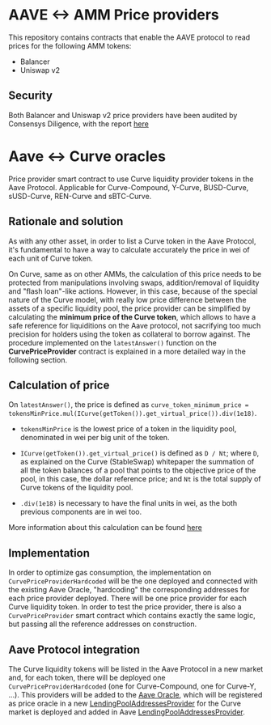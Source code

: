 # AAVE <-> AMM Price providers

This repository contains contracts that enable the AAVE protocol to read prices for the following AMM tokens:

- Balancer
- Uniswap v2

## Security

Both Balancer and Uniswap v2 price providers have been audited by Consensys Diligence, with the report [here](https://consensys.net/diligence/audits/2020/08/aave-balancer-and-uniswap-v2-price-providers/)

# Aave <-> Curve oracles

Price provider smart contract to use Curve liquidity provider tokens in the Aave Protocol. Applicable for Curve-Compound, Y-Curve, BUSD-Curve, sUSD-Curve, REN-Curve and sBTC-Curve.

## Rationale and solution

As with any other asset, in order to list a Curve token in the Aave Protocol, it's fundamental to have a way to calculate accurately the price in wei of each unit of Curve token.

On Curve, same as on other AMMs, the calculation of this price needs to be protected from manipulations involving swaps, addition/removal of liquidity and "flash loan"-like actions. However, in this case, because of the special nature of the Curve model, with really low price difference between the assets of a specific liquidity pool, the price provider can be simplified by calculating the **minimum price of the Curve token**, which allows to have a safe reference for liquiditions on the Aave protocol, not sacrifying too much precision for holders using the token as collateral to borrow against. The procedure implemented on the `latestAnswer()` function on the **CurvePriceProvider** contract is explained in a more detailed way in the following section.

## Calculation of price

On `latestAnswer()`, the price is defined as `curve_token_minimum_price = tokensMinPrice.mul(ICurve(getToken()).get_virtual_price()).div(1e18)`.

- `tokensMinPrice` is the lowest price of a token in the liquidity pool, denominated in wei per big unit of the token.

- `ICurve(getToken()).get_virtual_price()` is defined as `D / Nt`; where `D`, as explained on the Curve (StableSwap) whitepaper the summation of all the token balances of a pool that points to the objective price of the pool, in this case, the dollar reference price; and `Nt` is the total supply of Curve tokens of the liquidity pool.

- `.div(1e18)` is necessary to have the final units in wei, as the both previous components are in wei too.

More information about this calculation can be found [here](curve-minimum-token-price.pdf)

## Implementation

In order to optimize gas consumption, the implementation on `CurvePriceProviderHardcoded` will be the one deployed and connected with the existing Aave Oracle, "hardcoding" the corresponding addresses for each price provider deployed. There will be one price provider for each Curve liquidity token.
In order to test the price provider, there is also a `CurvePriceProvider` smart contract which contains exactly the same logic, but passing all the reference addresses on construction.

## Aave Protocol integration

The Curve liquidity tokens will be listed in the Aave Protocol in a new market and, for each token, there will be deployed one `CurvePriceProviderHardcoded` (one for Curve-Compound, one for Curve-Y, ...). This providers will be added to the [Aave Oracle](https://etherscan.io/address/0x76b47460d7f7c5222cfb6b6a75615ab10895dde4#readContract), which will be registered as price oracle in a new [LendingPoolAddressesProvider]() for the Curve market is deployed and added in Aave [LendingPoolAddressesProvider](https://github.com/aave/aave-protocol/blob/master/contracts/configuration/LendingPoolAddressesProvider.sol).
